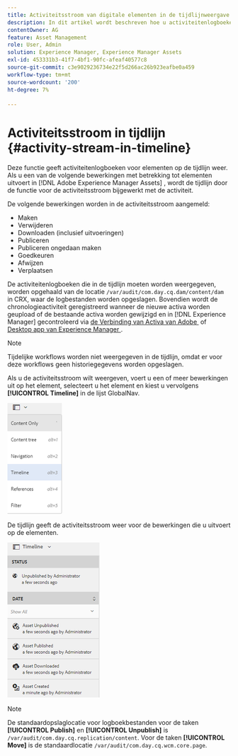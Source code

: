 ```yaml
---
title: Activiteitsstroom van digitale elementen in de tijdlijnweergave
description: In dit artikel wordt beschreven hoe u activiteitenlogboeken voor elementen op de tijdlijn kunt weergeven.
contentOwner: AG
feature: Asset Management
role: User, Admin
solution: Experience Manager, Experience Manager Assets
exl-id: 453331b3-41f7-4bf1-90fc-afeaf40577c8
source-git-commit: c3e9029236734e22f5d266ac26b923eafbe0a459
workflow-type: tm+mt
source-wordcount: '200'
ht-degree: 7%

---
```


# Activiteitsstroom in tijdlijn {#activity-stream-in-timeline}

Deze functie geeft activiteitenlogboeken voor elementen op de tijdlijn weer. Als u een van de volgende bewerkingen met betrekking tot elementen uitvoert in [!DNL Adobe Experience Manager Assets] , wordt de tijdlijn door de functie voor de activiteitsstroom bijgewerkt met de activiteit.

De volgende bewerkingen worden in de activiteitsstroom aangemeld:

* Maken
* Verwijderen
* Downloaden (inclusief uitvoeringen)
* Publiceren
* Publiceren ongedaan maken
* Goedkeuren
* Afwijzen
* Verplaatsen

De activiteitenlogboeken die in de tijdlijn moeten worden weergegeven, worden opgehaald van de locatie `/var/audit/com.day.cq.dam/content/dam` in CRX, waar de logbestanden worden opgeslagen. Bovendien wordt de chronologieactiviteit geregistreerd wanneer de nieuwe activa worden geupload of de bestaande activa worden gewijzigd en in [!DNL Experience Manager] gecontroleerd via [&#x200B; de Verbinding van Activa van Adobe &#x200B;](https://helpx.adobe.com/nl/enterprise/admin-guide.html/enterprise/using/manage-assets-using-adobe-asset-link.ug.html) of [&#x200B; Desktop app van Experience Manager &#x200B;](https://experienceleague.adobe.com/docs/experience-manager-desktop-app/using/release-notes.html?lang=nl-NL).

>[!NOTE]
>
>Tijdelijke workflows worden niet weergegeven in de tijdlijn, omdat er voor deze workflows geen historiegegevens worden opgeslagen.

Als u de activiteitsstroom wilt weergeven, voert u een of meer bewerkingen uit op het element, selecteert u het element en kiest u vervolgens **[!UICONTROL Timeline]** in de lijst GlobalNav.

![&#x200B; chronologie-2 &#x200B;](assets/timeline-2.png)

De tijdlijn geeft de activiteitsstroom weer voor de bewerkingen die u uitvoert op de elementen.

![&#x200B; activity_stream &#x200B;](assets/activity_stream.png)

>[!NOTE]
>
>De standaardopslaglocatie voor logboekbestanden voor de taken **[!UICONTROL Publish]** en **[!UICONTROL Unpublish]** is `/var/audit/com.day.cq.replication/content`. Voor de taken **[!UICONTROL Move]** is de standaardlocatie `/var/audit/com.day.cq.wcm.core.page`.
